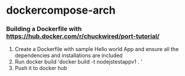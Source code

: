 # dockercompose-arch

### Building a Dockerfile with https://hub.docker.com/r/chuckwired/port-tutorial/

1. Create a Dockerfile with sample Hello world App and ensure all the dependencies and installations are included
2. Run docker build
   'docker build -t nodejstestappv1 . '
3. Push it to docker hub
